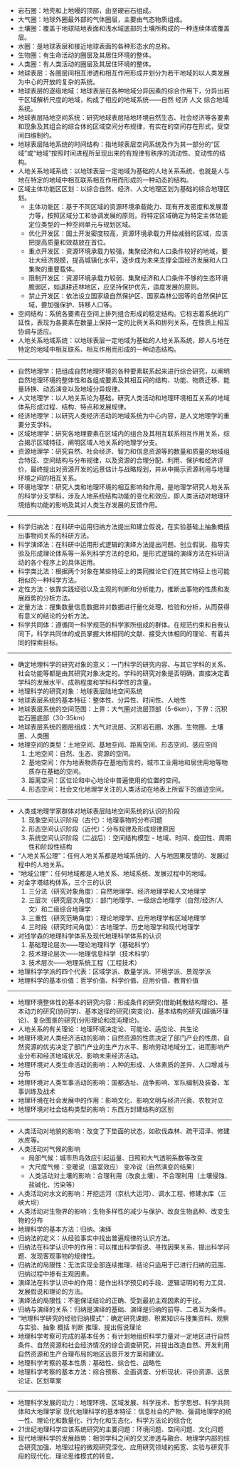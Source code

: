 * 岩石圈：地壳和上地幔的顶部，由坚硬岩石组成。
* 大气圈：地球外圈最外部的气体圈层，主要由气态物质组成。
* 土壤圈：覆盖于地球陆地表面和浅水域底部的土壤所构成的一种连续体或覆盖层。
* 水圈：是地球表层和接近地球表面的各种形态水的总称。
* 生物圈：有生命活动的圈层及其居住环境的整体。
* 人类圈：有人类活动的圈层及其居住环境的整体。
* 地球表层：各圈层间相互渗透和相互作用形成并划分为若干地域的以人类发展为中心的开放的复杂的系统。
* 地球表层的逐级地域：地球表层在各种地域分异因素的综合作用下，分异出若干区域解析尺度的地域，构成了相应的地域系统——自然 经济 人文 综合地域系统。
* 地球表层陆地空间系统：研究地球表层陆地环境自然生态、社会经济等各要素和现象及其组合的综合体的区域空间分布规律，有实在的空间存在形式，受空间四维制约。
* 地球表层陆地系统的时间结构：指地球表层空间系统及作为其一部分的“区域”或“地域”按照时间进程所呈现出来的有规律有秩序的流动性、变动性的结构。
* 人地关系地域系统：以地球表层一定地域为基础的人地关系系统，也就是人与地在特定的地域中相互联系相互作用而形成的一种动态的结构。
* 区域主体功能区区划：以综合自然、经济、人文地理区划为基础的综合地理区划。
  * 主体功能区：基于不同区域的资源环境承载能力、现有开发密度和发展潜力等，按照区域分工和协调发展的原则，将特定区域确定为特定主体功能定位类型的一种空间单元与规划区域。
  * 优化开发区：国土开发密度较高，资源环境承载力开始减弱的区域，应该把提高质量和效益放在首位。
  * 重点开发区：资源环境承载力较强，集聚经济和人口条件较好的地域，要壮大经济规模，提高城镇化水平，逐步成为未来支撑全国经济发展和人口集聚的重要载体。
  * 限制开发区：资源环境承载力较弱、集聚经济和人口条件不够的生态环境脆弱区，如退耕还林地区，应坚持保护优先，适度发展的原则。
  * 禁止开发区：依法设立国家级自然保护区、国家森林公园等的自然保护区域，要加强保护、转移人口等。
* 空间结构：系统各要素在空间上排列组合形成的稳定结构。它标志着系统的广延性，表现为各要素在数量上保持一定的比例关系和排列关系，在性质上相互协调与适应。
* 人地关系地域系统：以地球表层一定地域为基础的人地关系系统，即人与地在特定的地域中相互联系、相互作用而形成的一种动态结构。
***
* 自然地理学：把组成自然地理环境的各种要素联系起来进行综合研究，以阐明自然地理环境的整体性和各组成要素及其相互间的结构、功能、物质迁移、能量转换、动态演变以及地域分异规律。
* 人文地理学：以人地关系论为基础，研究人类活动和地理环境相互关系的地域体系形成过程、结构、特点和发展规律。
* 经济地理学：以研究人类经济活动的地域系统为中心内容，是人文地理学的重要分支学科。
* 区域地理学：研究各地理要素在区域内的组合及其相互联系相互作用关系，综合揭示区域特征，阐明区域人地关系的地理学分支。
* 资源地理学：研究自然、社会经济、智力和信息资源等的数量和质量的地域组合特征、空间结构与分布规律，以及资源的合理分配、利用、保护和经济评价，最终提出对资源开发的远景估计与战略规划，并从中揭示资源利用与地理环境之间的相互关系。
* 环境地理学：研究人类和地理环境的相互影响和作用，是地理学研究人地关系的科学分支学科，涉及人地系统结构功能的变化和效应，即人类活动对地理环境结构功能的影响及其对人类生存发展的反馈作用。
***
* 科学归纳法：在科研中运用归纳方法提出和建立假说，在实验基础上抽象概括出事物间关系的科研方法。
* 科学演绎法：在科研中运用形式逻辑的演绎方法提出问题、创立假说、指导实验及形成理论体系等一系列科学方法的总和，是形式逻辑的演绎方法在科研活动的各个程序上的具体运用。
* 科学类比法：根据两个对象在某些特征上的类同推论它们在其它特征上也可能相似的一种科学方法。
* 定性方法：依靠实践经验以及主观的判断和分析能力，推断出事物的性质和发展趋势的分析方法。
* 定量方法：搜集数量信息数据并对数据进行量化处理、检验和分析，从而获得有意义的结论的分析方法。
* 科学共同体：遵循同一科学规范的科学家所组成的群体。在规范约束和自我认同下，科学共同体的成员掌握大体相同的文献、接受大体相同的理论、有着共同的探索目标。
***
* 确定地理科学的研究对象的意义：一门科学的研究内容、与其它学科的关系、社会功能等都是由其研究对象决定的。学科的研究对象是否明确，直接决定着学科的发展水平、成熟程度和学科科学性的含量。
* 地理科学的研究对象：地球表层陆地空间系统
* 地球表层系统的基本特征：整体性、分异性、时间性、人地性
* 地球表层系统的空间范围：上界：大气圈对流层顶部（5-6km），下界：沉积岩石圈底部（30-35km）
* 地球表层系统的圈层组成：大气对流层、沉积岩石圈、水圈、生物圈、土壤圈、人类圈
* 地理空间的类型：土地空间、基地空间、距离空间、形态空间、感应空间
  1. 土地空间：自然、生态、资源的空间。
  2. 基地空间：作为地表物质存在基地而言的，城市工业用地和居住用地等物质存在基础的空间。
  3. 距离空间：区位论和中心地论中普遍使用的位置的空间。
  4. 形态空间：社会文化地理学关注的人类活动在地表上所留下的痕迹空间。
***
* 人类或地理学家群体对地球表层陆地空间系统的认识的阶段
  1. 现象空间认识阶段（古代）：地理事物的分布问题
  2. 形态空间认识阶段（近代）：分布规律及形成规律原因
  3. 系统空间认识阶段（二战后）：空间结构模型 - 地域、时间、旋回性、周期性和阶段性结构
* “人地关系公理”：任何人地关系都是地域系统的、人与地因果反馈的、发展过程中的人地关系。
* “地域公理”：任何地域都是人地关系、地域系统、发展过程中的地域。
* 对金字塔结构体系，三个三的认识
  1. 三分法（研究对象角度）：自然地理学、经济地理学和人文地理学
  2. 三层次（研究层次角度）：部门地理学、一级综合地理学（自然/经济/人文）和二级综合地理学
  3. 三重性（研究范畴角度）：理论地理学、应用地理学和区域地理学
  4. 三时段（研究时间角度）：古地理学、历史地理学和现代地理学
* 对钱学森的地理科学体系及现代地理科学体系的认识
  1. 基础理论层次——理论地理科学（基础科学）
  2. 技术理论层次——地理信息科学（技术科学）
  3. 技术层次——地理系统工程（工程技术）
* 地理科学学派的四个代表：区域学派、数量学派、环境学派、景观学派
* 地理科学的基本价值：哲学价值、科学价值、应用价值、教育价值
***
* 地理环境整体性的基本的研究内容：形成条件的研究(借助耗散结构理论)、基本动力的研究(协同学)、基本途径的研究(突变论)、基本结构的研究(超循环理论)、复杂图景的研究(分形理论和混沌理论)。
* 人地关系的有关理论：地理环境决定论、可能论、适应论、共生论
* 地理环境对人类经济活动的影响：自然资源的性质决定了部门产业的性质、自然资源的优劣决定了部门产业的生产力水平、影响劳动地域分工，进而影响产业分布和经济地域状况、影响未来经济活动。
* 地理环境对人类生命活动的影响：人种的形成、人体素质的差异、人口增减与分布
* 地理环境对人类军事活动的影响：国都选址、战争影响、军队编制及装备、军事训练及战术
* 地理环境在社会发展中的作用：影响文化、影响文明与经济兴衰、农牧对立
* 地理环境对社会结构类型的影响：东西方封建结构的区别
***
* 人类活动对地貌的影响：改变了下垫面的状态，如砍伐森林、疏干沼泽、修建水库等。
* 人类活动对气候的影响
  * 局部气候：城市热岛效应引起运量、日照和大气透明系数等改变
  * 大尺度气候：变暖说（温室效应） 变冷说（自然演变的结果）
  * 人类活动对土壤的影响：合理利用（改良土壤）、不合理利用（土壤侵蚀、盐碱化、污染等）
* 人类活动对水文的影响：开挖运河（京杭大运河）、调水工程、修建水库（三峡大坝）
* 人类活动对生物界的影响：生物多样性的减少与保护、改良生物品种、改变生物的分布
* 地理科学的基本方法：归纳、演绎
* 归纳法的定义：从经验事实中找出普遍规律的认识方法。
* 归纳法在科学认识中的作用：可以推出科学假说、寻找因果关系、提出科学问题、发现客观事物的规律性。
* 归纳法的局限性：无法实现全部连续推理、结论只适用于已进行归纳的范围、归纳过程中掺有主观因素。
* 演绎法在科学认识中的作用：是作出科学预见的手段、逻辑证明的有力工具、发展假说和理论的方法。
* 演绎法的局限性：不能保证结论的正确、受到最初主观因素的干扰。
* 归纳与演绎的关系：归纳是演绎的基础、演绎是归纳的前导、二者互为条件。
* “地理科学研究的经验归纳模式”：确定研究课题、积累知识与搜集资料、观察与实验、抽象 概括 判断 推理、提出假说理论
* 地理科学考察可完成的基本任务：有计划地组织科学力量对一定地区进行自然条件、自然资源和社会经济情况的综合调查研究，并提出改造自然、开发利用自然资源和生产合理布局的地区远景开发方案和建议。
* 地理科学考察的基本性质：基础性、综合性、战略性
* 地理科学考察的基本方法：综合预察、全面调查、分析现状、评价资源、远景论证、区划草案
***
* 地理科学发展的动力：地理环境、区域发展、科学技术、哲学思想、科学共同体和大地理学家
现代地理科学的基本特征：信息社会的产物、强调地理学的统一性、理论化和数量化、行为化和生态化、科学方法论的综合化
* 21世纪地理科学应该系统研究的主要问题：环境问题、空间问题、文化问题
* 现代地理科学的发展趋势：相邻学科之间的交叉渗透与融合、地理学内部的综合研究加强、地理过程的微观研究深化、应用研究领域的拓宽、实验与研究手段的现代化、理论思维模式的转变。